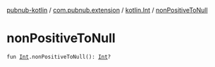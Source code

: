 [pubnub-kotlin](../../index.md) / [com.pubnub.extension](../index.md) / [kotlin.Int](index.md) / [nonPositiveToNull](./non-positive-to-null.md)

# nonPositiveToNull

`fun `[`Int`](https://kotlinlang.org/api/latest/jvm/stdlib/kotlin/-int/index.html)`.nonPositiveToNull(): `[`Int`](https://kotlinlang.org/api/latest/jvm/stdlib/kotlin/-int/index.html)`?`